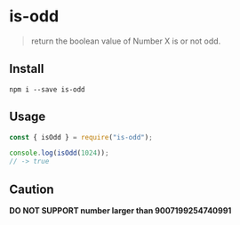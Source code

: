 # is-odd

> return the boolean value of Number X is or not odd.

## Install

```shell
npm i --save is-odd
```

## Usage

```js
const { isOdd } = require("is-odd");

console.log(isOdd(1024));
// -> true
```

## Caution

**DO NOT SUPPORT number larger than 9007199254740991**
